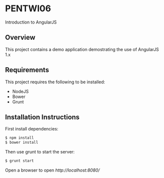 # PENTWI06
Introduction to AngularJS

## Overview
This project contains a demo application demostrating the use of AngularJS 1.x

## Requirements
This project requires the following to be installed:
 * NodeJS
 * Bower
 * Grunt

 ## Installation Instructions
 First install dependencies:
 ```sh
 $ npm install
 $ bower install
 ```

 Then use grunt to start the server:
 ```sh
 $ grunt start
 ```

 Open a browser to open *http://localhost:8080/*